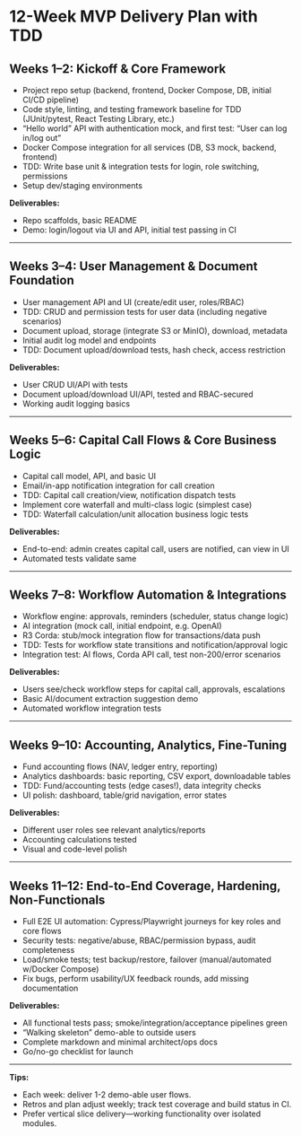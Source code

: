 # 12-Week MVP Delivery Plan with TDD

## Weeks 1–2: Kickoff & Core Framework

- Project repo setup (backend, frontend, Docker Compose, DB, initial CI/CD pipeline)
- Code style, linting, and testing framework baseline for TDD (JUnit/pytest, React Testing Library, etc.)
- “Hello world” API with authentication mock, and first test: “User can log in/log out”
- Docker Compose integration for all services (DB, S3 mock, backend, frontend)
- TDD: Write base unit & integration tests for login, role switching, permissions
- Setup dev/staging environments

**Deliverables:**
- Repo scaffolds, basic README
- Demo: login/logout via UI and API, initial test passing in CI

---

## Weeks 3–4: User Management & Document Foundation

- User management API and UI (create/edit user, roles/RBAC)
- TDD: CRUD and permission tests for user data (including negative scenarios)
- Document upload, storage (integrate S3 or MinIO), download, metadata
- Initial audit log model and endpoints
- TDD: Document upload/download tests, hash check, access restriction

**Deliverables:**
- User CRUD UI/API with tests
- Document upload/download UI/API, tested and RBAC-secured
- Working audit logging basics

---

## Weeks 5–6: Capital Call Flows & Core Business Logic

- Capital call model, API, and basic UI
- Email/in-app notification integration for call creation
- TDD: Capital call creation/view, notification dispatch tests
- Implement core waterfall and multi-class logic (simplest case)
- TDD: Waterfall calculation/unit allocation business logic tests

**Deliverables:**
- End-to-end: admin creates capital call, users are notified, can view in UI
- Automated tests validate same

---

## Weeks 7–8: Workflow Automation & Integrations

- Workflow engine: approvals, reminders (scheduler, status change logic)
- AI integration (mock call, initial endpoint, e.g. OpenAI)
- R3 Corda: stub/mock integration flow for transactions/data push
- TDD: Tests for workflow state transitions and notification/approval logic
- Integration test: AI flows, Corda API call, test non-200/error scenarios

**Deliverables:**
- Users see/check workflow steps for capital call, approvals, escalations
- Basic AI/document extraction suggestion demo
- Automated workflow integration tests

---

## Weeks 9–10: Accounting, Analytics, Fine-Tuning

- Fund accounting flows (NAV, ledger entry, reporting)
- Analytics dashboards: basic reporting, CSV export, downloadable tables
- TDD: Fund/accounting tests (edge cases!), data integrity checks
- UI polish: dashboard, table/grid navigation, error states

**Deliverables:**
- Different user roles see relevant analytics/reports
- Accounting calculations tested
- Visual and code-level polish

---

## Weeks 11–12: End-to-End Coverage, Hardening, Non-Functionals

- Full E2E UI automation: Cypress/Playwright journeys for key roles and core flows
- Security tests: negative/abuse, RBAC/permission bypass, audit completeness
- Load/smoke tests; test backup/restore, failover (manual/automated w/Docker Compose)
- Fix bugs, perform usability/UX feedback rounds, add missing documentation

**Deliverables:**
- All functional tests pass; smoke/integration/acceptance pipelines green
- “Walking skeleton” demo-able to outside users
- Complete markdown and minimal architect/ops docs
- Go/no-go checklist for launch

---

**Tips:**
- Each week: deliver 1-2 demo-able user flows.
- Retros and plan adjust weekly; track test coverage and build status in CI.
- Prefer vertical slice delivery—working functionality over isolated modules.
